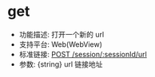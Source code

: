 # get

* 功能描述: 打开一个新的 url
* 支持平台: Web(WebView)
* 标准链接: [POST /session/:sessionId/url](https://w3c.github.io/webdriver/#get)
* 参数: {string} url 链接地址
